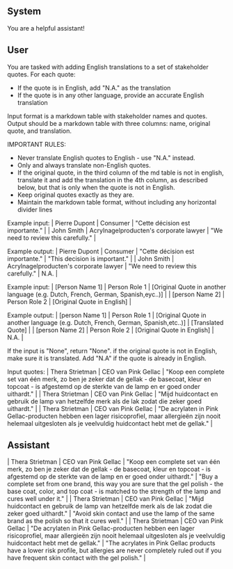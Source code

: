 ## System

You are a helpful assistant!

## User


You are tasked with adding English translations to a set of stakeholder quotes. For each quote:
- If the quote is in English, add "N.A." as the translation
- If the quote is in any other language, provide an accurate English translation

Input format is a markdown table with stakeholder names and quotes.
Output should be a markdown table with three columns: name, original quote, and translation.

IMPORTANT RULES:
- Never translate English quotes to English - use "N.A." instead.
- Only and always translate non-English quotes.
- If the original quote, in the third column of the md table is not in english, translate it and add the translation in the 4th column, as described below, but that is only when the quote is not in English.
- Keep original quotes exactly as they are.
- Maintain the markdown table format, without including any horizontal divider lines

Example input:
| Pierre Dupont | Consumer | "Cette décision est importante." |
| John Smith | Acrylnagelproducten's corporate lawyer | "We need to review this carefully." |

Example output:
| Pierre Dupont | Consumer | "Cette décision est importante." | "This decision is important." |
| John Smith | Acrylnagelproducten's corporate lawyer | "We need to review this carefully." | N.A. |

Example input:
| [Person Name 1] | Person Role 1 | [Original Quote in another language (e.g. Dutch, French, German, Spanish,eyc..)] |
| [person Name 2] | Person Role 2 | [Original Quote in English] |

Example output:
| [person Name 1] | Person Role 1 | [Original Quote in another language (e.g. Dutch, French, German, Spanish,etc..)] | [Translated Quote] |
| [person Name 2] | Person Role 2 | [Original Quote in English] | N.A. |

If the input is "None", return "None". if the original quote is not in English, make sure it is translated. Add "N.A" if the quote is already in English.

Input quotes:
| Thera Strietman | CEO van Pink Gellac | "Koop een complete set van één merk, zo ben je zeker dat de gellak - de basecoat, kleur en topcoat - is afgestemd op de sterkte van de lamp en er goed onder uithardt." |
| Thera Strietman | CEO van Pink Gellac | "Mijd huidcontact en gebruik de lamp van hetzelfde merk als de lak zodat die zeker goed uithardt." |
| Thera Strietman | CEO van Pink Gellac | "De acrylaten in Pink Gellac-producten hebben een lager risicoprofiel, maar allergieën zijn nooit helemaal uitgesloten als je veelvuldig huidcontact hebt met de gellak." |
        

## Assistant

| Thera Strietman | CEO van Pink Gellac | "Koop een complete set van één merk, zo ben je zeker dat de gellak - de basecoat, kleur en topcoat - is afgestemd op de sterkte van de lamp en er goed onder uithardt." | "Buy a complete set from one brand, this way you are sure that the gel polish - the base coat, color, and top coat - is matched to the strength of the lamp and cures well under it." |
| Thera Strietman | CEO van Pink Gellac | "Mijd huidcontact en gebruik de lamp van hetzelfde merk als de lak zodat die zeker goed uithardt." | "Avoid skin contact and use the lamp of the same brand as the polish so that it cures well." |
| Thera Strietman | CEO van Pink Gellac | "De acrylaten in Pink Gellac-producten hebben een lager risicoprofiel, maar allergieën zijn nooit helemaal uitgesloten als je veelvuldig huidcontact hebt met de gellak." | "The acrylates in Pink Gellac products have a lower risk profile, but allergies are never completely ruled out if you have frequent skin contact with the gel polish." |

